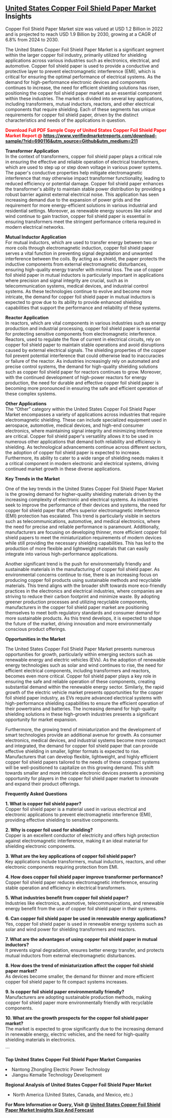 <h2><a href="https://www.verifiedmarketreports.com/download-sample/?rid=690116&amp;utm_source=Github&amp;utm_medium=211" target="_blank">United States Copper Foil Shield Paper Market</a> Insights</h2><p>Copper Foil Shield Paper Market size was valued at USD 1.2 Billion in 2022 and is projected to reach USD 1.9 Billion by 2030, growing at a CAGR of 6.8% from 2024 to 2030.</p><p><p>The United States Copper Foil Shield Paper Market is a significant segment within the larger copper foil industry, primarily utilized for shielding applications across various industries such as electronics, electrical, and automotive. Copper foil shield paper is used to provide a conductive and protective layer to prevent electromagnetic interference (EMI), which is critical for ensuring the optimal performance of electrical systems. As the demand for high-performance electronic devices and components continues to increase, the need for efficient shielding solutions has risen, positioning the copper foil shield paper market as an essential component within these industries. The market is divided into several key applications, including transformers, mutual inductors, reactors, and other electrical components that require shielding. Each of these segments has unique requirements for copper foil shield paper, driven by the distinct characteristics and needs of the applications in question. <strong><p><span class=""><span style="color: #ff0000;"><strong>Download Full PDF Sample Copy of United States Copper Foil Shield Paper Market Report</strong> @ </span><a href="https://www.verifiedmarketreports.com/download-sample/?rid=690116&amp;utm_source=Github&amp;utm_medium=211" target="_blank">https://www.verifiedmarketreports.com/download-sample/?rid=690116&amp;utm_source=Github&amp;utm_medium=211</a></span></p></strong></p><p><strong>Transformer Application</strong><br>In the context of transformers, copper foil shield paper plays a critical role in ensuring the effective and reliable operation of electrical transformers, which are used to step up or step down voltage in various power systems. The paper's conductive properties help mitigate electromagnetic interference that may otherwise impact transformer functionality, leading to reduced efficiency or potential damage. Copper foil shield paper enhances the transformer's ability to maintain stable power distribution by providing a robust barrier against external electrical noise. This application has seen increasing demand due to the expansion of power grids and the requirement for more energy-efficient solutions in various industrial and residential settings. Moreover, as renewable energy sources like solar and wind continue to gain traction, copper foil shield paper is essential in ensuring transformers meet the stringent performance criteria required in modern electrical networks.</p><p><strong>Mutual Inductor Application</strong><br>For mutual inductors, which are used to transfer energy between two or more coils through electromagnetic induction, copper foil shield paper serves a vital function in preventing signal degradation and unwanted interference between the coils. By acting as a shield, the paper protects the inductive components from external electromagnetic disturbances, ensuring high-quality energy transfer with minimal loss. The use of copper foil shield paper in mutual inductors is particularly important in applications where precision and signal integrity are crucial, such as in telecommunication systems, medical devices, and industrial control systems. As these technologies continue to evolve and become more intricate, the demand for copper foil shield paper in mutual inductors is expected to grow due to its ability to provide enhanced shielding capabilities that support the performance and reliability of these systems.</p><p><strong>Reactor Application</strong><br>In reactors, which are vital components in various industries such as energy production and industrial processing, copper foil shield paper is essential for protecting sensitive components from electromagnetic interference. Reactors, used to regulate the flow of current in electrical circuits, rely on copper foil shield paper to maintain stable operations and avoid disruptions caused by external electrical signals. The shielding properties of the copper foil prevent potential interference that could otherwise lead to inaccuracies or failure of the reactor. As industries increasingly rely on automated and precise control systems, the demand for high-quality shielding solutions such as copper foil shield paper for reactors continues to grow. Moreover, with the continued development of high-power reactors for energy production, the need for durable and effective copper foil shield paper is becoming more pronounced in ensuring the safe and efficient operation of these complex systems.</p><p><strong>Other Applications</strong><br>The “Other” category within the United States Copper Foil Shield Paper Market encompasses a variety of applications across industries that require electromagnetic shielding. These can include specialized equipment used in aerospace, automotive, medical devices, and high-end consumer electronics, where maintaining signal integrity and minimizing interference are critical. Copper foil shield paper's versatility allows it to be used in numerous other applications that demand both reliability and efficiency in shielding. As technological advancements continue across different sectors, the adoption of copper foil shield paper is expected to increase. Furthermore, its ability to cater to a wide range of shielding needs makes it a critical component in modern electronic and electrical systems, driving continued market growth in these diverse applications.</p><p><strong>Key Trends in the Market</strong></p><p>One of the key trends in the United States Copper Foil Shield Paper Market is the growing demand for higher-quality shielding materials driven by the increasing complexity of electronic and electrical systems. As industries seek to improve the performance of their devices and systems, the need for copper foil shield paper that offers superior electromagnetic interference (EMI) protection has escalated. This trend is particularly visible in sectors such as telecommunications, automotive, and medical electronics, where the need for precise and reliable performance is paramount. Additionally, manufacturers are focusing on developing thinner, more efficient copper foil shield papers to meet the miniaturization requirements of modern devices while still providing the necessary shielding capabilities. This has led to the production of more flexible and lightweight materials that can easily integrate into various high-performance applications.</p><p>Another significant trend is the push for environmentally friendly and sustainable materials in the manufacturing of copper foil shield paper. As environmental concerns continue to rise, there is an increasing focus on producing copper foil products using sustainable methods and recyclable materials. This trend aligns with the broader shift towards more eco-friendly practices in the electronics and electrical industries, where companies are striving to reduce their carbon footprint and minimize waste. By adopting greener production processes and utilizing recyclable components, manufacturers in the copper foil shield paper market are positioning themselves to meet both regulatory standards and consumer demand for more sustainable products. As this trend develops, it is expected to shape the future of the market, driving innovation and more environmentally conscious product offerings.</p><p><strong>Opportunities in the Market</strong></p><p>The United States Copper Foil Shield Paper Market presents numerous opportunities for growth, particularly within emerging sectors such as renewable energy and electric vehicles (EVs). As the adoption of renewable energy technologies such as solar and wind continues to rise, the need for efficient electrical components, including transformers and reactors, becomes even more critical. Copper foil shield paper plays a key role in ensuring the safe and reliable operation of these components, creating substantial demand within the renewable energy sector. Similarly, the rapid growth of the electric vehicle market presents opportunities for the copper foil shield paper industry, as EVs require advanced electrical systems with high-performance shielding capabilities to ensure the efficient operation of their powertrains and batteries. The increasing demand for high-quality shielding solutions in these high-growth industries presents a significant opportunity for market expansion.</p><p>Furthermore, the growing trend of miniaturization and the development of smart technologies provide an additional avenue for growth. As consumer electronics, medical devices, and industrial systems become more compact and integrated, the demand for copper foil shield paper that can provide effective shielding in smaller, lighter formats is expected to rise. Manufacturers that can develop flexible, lightweight, and highly efficient copper foil shield papers tailored to the needs of these compact systems will be well-positioned to capitalize on this growing demand. This shift towards smaller and more intricate electronic devices presents a promising opportunity for players in the copper foil shield paper market to innovate and expand their product offerings.</p><p><strong>Frequently Asked Questions</strong></p><p><strong>1. What is copper foil shield paper?</strong><br>Copper foil shield paper is a material used in various electrical and electronic applications to prevent electromagnetic interference (EMI), providing effective shielding to sensitive components.</p><p><strong>2. Why is copper foil used for shielding?</strong><br>Copper is an excellent conductor of electricity and offers high protection against electromagnetic interference, making it an ideal material for shielding electronic components.</p><p><strong>3. What are the key applications of copper foil shield paper?</strong><br>Key applications include transformers, mutual inductors, reactors, and other electronic components requiring protection from EMI.</p><p><strong>4. How does copper foil shield paper improve transformer performance?</strong><br>Copper foil shield paper reduces electromagnetic interference, ensuring stable operation and efficiency in electrical transformers.</p><p><strong>5. What industries benefit from copper foil shield paper?</strong><br>Industries like electronics, automotive, telecommunications, and renewable energy benefit from the use of copper foil shield paper in their systems.</p><p><strong>6. Can copper foil shield paper be used in renewable energy applications?</strong><br>Yes, copper foil shield paper is used in renewable energy systems such as solar and wind power for shielding transformers and reactors.</p><p><strong>7. What are the advantages of using copper foil shield paper in mutual inductors?</strong><br>It prevents signal degradation, ensures better energy transfer, and protects mutual inductors from external electromagnetic disturbances.</p><p><strong>8. How does the trend of miniaturization affect the copper foil shield paper market?</strong><br>As devices become smaller, the demand for thinner and more efficient copper foil shield paper to fit compact systems increases.</p><p><strong>9. Is copper foil shield paper environmentally friendly?</strong><br>Manufacturers are adopting sustainable production methods, making copper foil shield paper more environmentally friendly with recyclable components.</p><p><strong>10. What are the growth prospects for the copper foil shield paper market?</strong><br>The market is expected to grow significantly due to the increasing demand in renewable energy, electric vehicles, and the need for high-quality shielding materials in electronics.</p>```</p><p><strong>Top United States Copper Foil Shield Paper Market Companies</strong></p><div data-test-id=""><p><li>Nantong Zhongling Electric Power Technology</li><li> Jiangsu Kemaite Technology Development</li></p><div><strong>Regional Analysis of&nbsp;United States Copper Foil Shield Paper Market</strong></div><ul><li dir="ltr"><p dir="ltr">North America&nbsp;(United States, Canada, and Mexico, etc.)</p></li></ul><p><strong>For More Information or Query, Visit @&nbsp;</strong><strong><a href="https://www.verifiedmarketreports.com/product/copper-foil-shield-paper-market/?utm_source=Github&amp;utm_medium=211" target="_blank">United States Copper Foil Shield Paper Market Insights Size And Forecast</a></strong></p></div>
